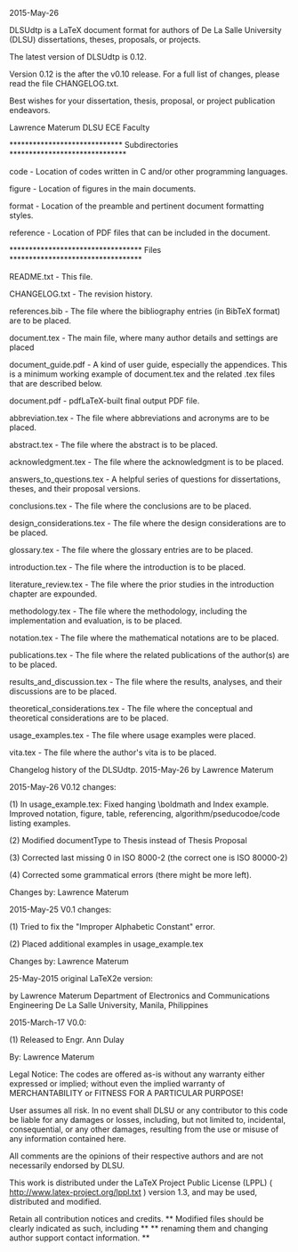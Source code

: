 2015-May-26

DLSUdtp is a LaTeX document format for authors of De La Salle University (DLSU) dissertations, theses, proposals, or projects.

The latest version of DLSUdtp is 0.12.

Version 0.12 is the after the v0.10 release. For a full list of changes, please read the file CHANGELOG.txt.

Best wishes for your dissertation, thesis, proposal, or project publication endeavors.

Lawrence Materum DLSU ECE Faculty

***************************** Subdirectories ******************************

code - Location of codes written in C and/or other programming languages.

figure - Location of figures in the main documents.

format - Location of the preamble and pertinent document formatting styles.

reference - Location of PDF files that can be included in the document.

********************************** Files **********************************

README.txt - This file.

CHANGELOG.txt - The revision history.

references.bib - The file where the bibliography entries (in BibTeX format) are to be placed.

document.tex - The main file, where many author details and settings are placed

document_guide.pdf - A kind of user guide, especially the appendices. This is a minimum working example of document.tex and the related .tex files that are described below.

document.pdf - pdfLaTeX-built final output PDF file.

abbreviation.tex - The file where abbreviations and acronyms are to be placed.

abstract.tex - The file where the abstract is to be placed.

acknowledgment.tex - The file where the acknowledgment is to be placed.

answers_to_questions.tex - A helpful series of questions for dissertations, theses, and their proposal versions.

conclusions.tex - The file where the conclusions are to be placed.

design_considerations.tex - The file where the design considerations are to be placed.

glossary.tex - The file where the glossary entries are to be placed.

introduction.tex - The file where the introduction is to be placed.

literature_review.tex - The file where the prior studies in the introduction chapter are expounded.

methodology.tex - The file where the methodology, including the implementation and evaluation, is to be placed.

notation.tex - The file where the mathematical notations are to be placed.

publications.tex - The file where the related publications of the author(s) are to be placed.

results_and_discussion.tex - The file where the results, analyses, and their discussions are to be placed.

theoretical_considerations.tex - The file where the conceptual and theoretical considerations are to be placed.

usage_examples.tex - The file where usage examples were placed.

vita.tex - The file where the author's vita is to be placed.

Changelog history of the DLSUdtp. 2015-May-26 by Lawrence Materum

2015-May-26 V0.12 changes:

(1) In usage_example.tex: Fixed hanging \boldmath and Index example. Improved notation, figure, table, referencing, algorithm/pseducodoe/code listing examples.

(2) Modified documentType to Thesis instead of Thesis Proposal

(3) Corrected last missing 0 in ISO 8000-2 (the correct one is ISO 80000-2)

(4) Corrected some grammatical errors (there might be more left).

Changes by: Lawrence Materum

2015-May-25 V0.1 changes:

(1) Tried to fix the "Improper Alphabetic Constant" error.

(2) Placed additional examples in usage_example.tex

Changes by: Lawrence Materum

25-May-2015 original LaTeX2e version:

by Lawrence Materum Department of Electronics and Communications Engineering De La Salle University, Manila, Philippines

2015-March-17 V0.0:

(1) Released to Engr. Ann Dulay

By: Lawrence Materum

Legal Notice: The codes are offered as-is without any warranty either expressed or implied; without even the implied warranty of MERCHANTABILITY or FITNESS FOR A PARTICULAR PURPOSE!

User assumes all risk. In no event shall DLSU or any contributor to this code be liable for any damages or losses, including, but not limited to, incidental, consequential, or any other damages, resulting from the use or misuse of any information contained here.

All comments are the opinions of their respective authors and are not necessarily endorsed by DLSU.

This work is distributed under the LaTeX Project Public License (LPPL) ( http://www.latex-project.org/lppl.txt ) version 1.3, and may be used, distributed and modified.

Retain all contribution notices and credits. ** Modified files should be clearly indicated as such, including ** ** renaming them and changing author support contact information. **
